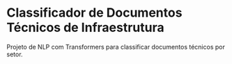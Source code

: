 # Classificador de Documentos Técnicos de Infraestrutura

Projeto de NLP com Transformers para classificar documentos técnicos por setor.